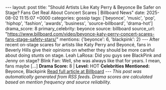 --- layout: post title: "Should Artists Like Katy Perry & Beyonce Be Safer on Stage? Fans Get Real About Concert Scares | Billboard News" date: 2025-08-02 11:15:07 +0000 categories: gossip tags: ['beyonce', 'music', 'pop', 'hiphop', 'fashion', 'awards', 'business', 'source-billboard', 'drama-hot'] drama_score: 8 primary_celebrity: beyonce source: billboard source_url: "https://www.billboard.com/video/beyonce-katy-perry-concert-scares-fans-stage-safety-stars/" mentions: {'beyonce': 6, 'blackpink': 2} --- After recent on-stage scares for artists like Katy Perry and Beyoncé, fans in Beverly Hills give their opinions on whether they should be more careful about doing stunts on stage. Leah LaRosa: Did you guys see BlackPink and Jenny on stage? Blink Fan: Well, she was always like that for years. I mean, fans maybe […] **Drama Score:** 8 | **Level:** HOT **Celebrities Mentioned:** Beyonce, Blackpink [Read full article at Billboard](https://www.billboard.com/video/beyonce-katy-perry-concert-scares-fans-stage-safety-stars/) --- *This post was automatically generated from RSS feeds. Drama scores are calculated based on mention frequency and source reliability.*